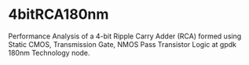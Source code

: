 # 4bitRCA180nm
Performance Analysis of a 4-bit Ripple Carry Adder (RCA) formed using Static CMOS, Transmission Gate, NMOS Pass Transistor Logic at gpdk 180nm Technology node.
